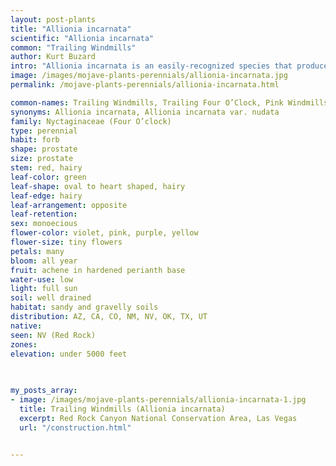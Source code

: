 ```yaml
---
layout: post-plants
title: "Allionia incarnata"
scientific: "Allionia incarnata"
common: "Trailing Windmills"
author: Kurt Buzard
intro: "Allionia incarnata is an easily-recognized species that produces long stalks growing along the ground, with bright pink flowers at intervals, amongst larger green leaves. What appears to be a single flower is actually a cluster of three, each with three petals, split at the ends, so the overall appearance is of a flower with 18 petals. Leaves are often reddish at the edge, and tend to have wavy margins."
image: /images/mojave-plants-perennials/allionia-incarnata.jpg
permalink: /mojave-plants-perennials/allionia-incarnata.html

common-names: Trailing Windmills, Trailing Four O’Clock, Pink Windmills, Trailing Allionia
synonyms: Allionia incarnata, Allionia incarnata var. nudata
family: Nyctaginaceae (Four O’clock)
type: perennial
habit: forb
shape: prostate
size: prostate
stem: red, hairy
leaf-color: green
leaf-shape: oval to heart shaped, hairy
leaf-edge: hairy
leaf-arrangement: opposite
leaf-retention: 
sex: monoecious
flower-color: violet, pink, purple, yellow
flower-size: tiny flowers
petals: many
bloom: all year
fruit: achene in hardened perianth base
water-use: low 
light: full sun
soil: well drained
habitat: sandy and gravelly soils
distribution: AZ, CA, CO, NM, NV, OK, TX, UT
native: 
seen: NV (Red Rock)
zones: 
elevation: under 5000 feet
 
   

my_posts_array:
- image: /images/mojave-plants-perennials/allionia-incarnata-1.jpg
  title: Trailing Windmills (Allionia incarnata)
  excerpt: Red Rock Canyon National Conservation Area, Las Vegas
  url: "/construction.html"

 
---
```

  
  
 <p></p>
  